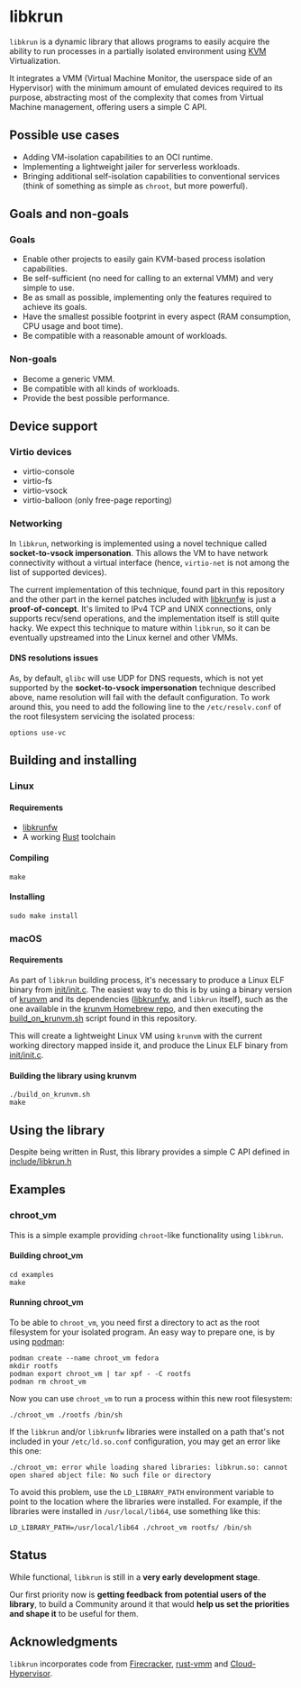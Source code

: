 # libkrun

```libkrun``` is a dynamic library that allows programs to easily acquire the ability to run processes in a partially isolated environment using [KVM](https://www.kernel.org/doc/Documentation/virtual/kvm/api.txt) Virtualization.

It integrates a VMM (Virtual Machine Monitor, the userspace side of an Hypervisor) with the minimum amount of emulated devices required to its purpose, abstracting most of the complexity that comes from Virtual Machine management, offering users a simple C API.

## Possible use cases

* Adding VM-isolation capabilities to an OCI runtime.
* Implementing a lightweight jailer for serverless workloads.
* Bringing additional self-isolation capabilities to conventional services (think of something as simple as ```chroot```, but more powerful).

## Goals and non-goals

### Goals

* Enable other projects to easily gain KVM-based process isolation capabilities.
* Be self-sufficient (no need for calling to an external VMM) and very simple to use.
* Be as small as possible, implementing only the features required to achieve its goals.
* Have the smallest possible footprint in every aspect (RAM consumption, CPU usage and boot time).
* Be compatible with a reasonable amount of workloads.

### Non-goals

* Become a generic VMM.
* Be compatible with all kinds of workloads.
* Provide the best possible performance.

## Device support

### Virtio devices

* virtio-console
* virtio-fs
* virtio-vsock
* virtio-balloon (only free-page reporting)

### Networking

In ```libkrun```, networking is implemented using a novel technique called **socket-to-vsock impersonation**. This allows the VM to have network connectivity without a virtual interface (hence, ```virtio-net``` is not among the list of supported devices).

The current implementation of this technique, found part in this repository and the other part in the kernel patches included with [libkrunfw](https://github.com/containers/libkrunfw) is just a **proof-of-concept**. It's limited to IPv4 TCP and UNIX connections, only supports recv/send operations, and the implementation itself is still quite hacky. We expect this technique to mature within ```libkrun```, so it can be eventually upstreamed into the Linux kernel and other VMMs.

#### DNS resolutions issues

As, by default, ```glibc``` will use UDP for DNS requests, which is not yet supported by the **socket-to-vsock impersonation** technique described above, name resolution will fail with the default configuration. To work around this, you need to add the following line to the ```/etc/resolv.conf``` of the root filesystem servicing the isolated process:

```
options use-vc
```

## Building and installing

### Linux

#### Requirements

* [libkrunfw](https://github.com/containers/libkrunfw)
* A working [Rust](https://www.rust-lang.org/) toolchain

#### Compiling

```
make
```

#### Installing

```
sudo make install
```

### macOS

#### Requirements

As part of ```libkrun``` building process, it's necessary to produce a Linux ELF binary from [init/init.c](init/init.c). The easiest way to do this is by using a binary version of [krunvm](https://github.com/slp/krunvm) and its dependencies ([libkrunfw](https://github.com/containers/libkrunfw), and ```libkrun``` itself), such as the one available in the [krunvm Homebrew repo](https://github.com/slp/homebrew-krun), and then executing the [build_on_krunvm.sh](build_on_krunvm.sh) script found in this repository.

This will create a lightweight Linux VM using ```krunvm``` with the current working directory mapped inside it, and produce the Linux ELF binary from [init/init.c](init/init.c).

#### Building the library using krunvm

```
./build_on_krunvm.sh
make
```

## Using the library

Despite being written in Rust, this library provides a simple C API defined in [include/libkrun.h](include/libkrun.h)

## Examples

### chroot_vm

This is a simple example providing ```chroot```-like functionality using ```libkrun```.

#### Building chroot_vm

```
cd examples
make
```

#### Running chroot_vm

To be able to ```chroot_vm```, you need first a directory to act as the root filesystem for your isolated program. An easy way to prepare one, is by using [podman](https://podman.io/):

```
podman create --name chroot_vm fedora
mkdir rootfs
podman export chroot_vm | tar xpf - -C rootfs
podman rm chroot_vm
```

Now you can use ```chroot_vm``` to run a process within this new root filesystem:

```
./chroot_vm ./rootfs /bin/sh
```

If the ```libkrun``` and/or ```libkrunfw``` libraries were installed on a path that's not included in your ```/etc/ld.so.conf``` configuration, you may get an error like this one:

```
./chroot_vm: error while loading shared libraries: libkrun.so: cannot open shared object file: No such file or directory
```

To avoid this problem, use the ```LD_LIBRARY_PATH``` environment variable to point to the location where the libraries were installed. For example, if the libraries were installed in ```/usr/local/lib64```, use something like this:

```
LD_LIBRARY_PATH=/usr/local/lib64 ./chroot_vm rootfs/ /bin/sh
```

## Status

While functional, ```libkrun``` is still in a **very early development stage**.

Our first priority now is **getting feedback from potential users of the library**, to build a Community around it that would **help us set the priorities and shape it** to be useful for them.

## Acknowledgments

```libkrun``` incorporates code from [Firecracker](https://github.com/firecracker-microvm/firecracker), [rust-vmm](https://github.com/rust-vmm/) and [Cloud-Hypervisor](https://github.com/cloud-hypervisor/).
